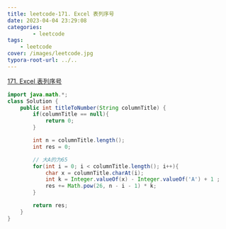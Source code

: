 ```yaml
---
title: leetcode-171. Excel 表列序号
date: 2023-04-04 23:29:08
categories: 
		- leetcode
tags: 
	- leetcode
cover: /images/leetcode.jpg
typora-root-url: ../..
---
```


[171. Excel 表列序号](https://leetcode.cn/problems/excel-sheet-column-number/description/)

```java
import java.math.*;
class Solution {
    public int titleToNumber(String columnTitle) {
        if(columnTitle == null){
            return 0;
        }

        int n = columnTitle.length();
        int res = 0;

        // 大A的为65
        for(int i = 0; i < columnTitle.length(); i++){
            char x = columnTitle.charAt(i);
            int k = Integer.valueOf(x) - Integer.valueOf('A') + 1 ;
            res += Math.pow(26, n - i - 1) * k;
        }

        return res;
    }
}
```

